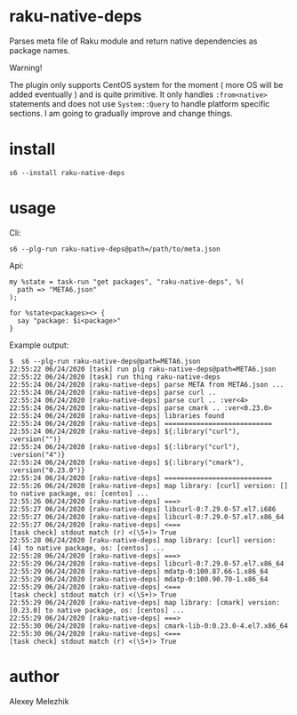 # raku-native-deps

Parses meta file of Raku module and return native dependencies as package names.

Warning!

The plugin only supports CentOS system for the moment ( more OS will be added eventually ) and is quite primitive.
It only handles `:from<native>` statements and does not use `System::Query` to handle platform specific sections.
I am going to gradually improve and change things.


# install

    s6 --install raku-native-deps

# usage


Cli:

    s6 --plg-run raku-native-deps@path=/path/to/meta.json

Api:

    my %state = task-run "get packages", "raku-native-deps", %(
      path => "META6.json"
    );

    for %state<packages><> {
      say "package: $i<package>"
    }

Example output:

    $  s6 --plg-run raku-native-deps@path=META6.json
    22:55:22 06/24/2020 [task] run plg raku-native-deps@path=META6.json
    22:55:22 06/24/2020 [task] run thing raku-native-deps
    22:55:24 06/24/2020 [raku-native-deps] parse META from META6.json ...
    22:55:24 06/24/2020 [raku-native-deps] parse curl .. 
    22:55:24 06/24/2020 [raku-native-deps] parse curl .. :ver<4>
    22:55:24 06/24/2020 [raku-native-deps] parse cmark .. :ver<0.23.0>
    22:55:24 06/24/2020 [raku-native-deps] libraries found
    22:55:24 06/24/2020 [raku-native-deps] ===========================
    22:55:24 06/24/2020 [raku-native-deps] ${:library("curl"), :version("")}
    22:55:24 06/24/2020 [raku-native-deps] ${:library("curl"), :version("4")}
    22:55:24 06/24/2020 [raku-native-deps] ${:library("cmark"), :version("0.23.0")}
    22:55:24 06/24/2020 [raku-native-deps] ===========================
    22:55:26 06/24/2020 [raku-native-deps] map library: [curl] version: [] to native package, os: [centos] ...
    22:55:26 06/24/2020 [raku-native-deps] ===>
    22:55:27 06/24/2020 [raku-native-deps] libcurl-0:7.29.0-57.el7.i686
    22:55:27 06/24/2020 [raku-native-deps] libcurl-0:7.29.0-57.el7.x86_64
    22:55:27 06/24/2020 [raku-native-deps] <===
    [task check] stdout match (r) <(\S+)> True
    22:55:28 06/24/2020 [raku-native-deps] map library: [curl] version: [4] to native package, os: [centos] ...
    22:55:28 06/24/2020 [raku-native-deps] ===>
    22:55:29 06/24/2020 [raku-native-deps] libcurl-0:7.29.0-57.el7.x86_64
    22:55:29 06/24/2020 [raku-native-deps] mdatp-0:100.87.66-1.x86_64
    22:55:29 06/24/2020 [raku-native-deps] mdatp-0:100.90.70-1.x86_64
    22:55:29 06/24/2020 [raku-native-deps] <===
    [task check] stdout match (r) <(\S+)> True
    22:55:29 06/24/2020 [raku-native-deps] map library: [cmark] version: [0.23.0] to native package, os: [centos] ...
    22:55:29 06/24/2020 [raku-native-deps] ===>
    22:55:30 06/24/2020 [raku-native-deps] cmark-lib-0:0.23.0-4.el7.x86_64
    22:55:30 06/24/2020 [raku-native-deps] <===
    [task check] stdout match (r) <(\S+)> True

# author

Alexey Melezhik
